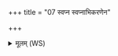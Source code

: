 +++
title = "07 स्वप्न स्वप्नाभिकरणेन"

+++
<details><summary>मूलम् (WS)</summary>

स्वप्न स्वप्नाभिकरणेन सर्वं नि ष्वापया जनम् ।  
ओत्सूर्यमन्यान् स्वापयाव्युषं चरतादहमिन्द्र इवारिष्टो अक्षितः ॥ ५७ ॥
</details>